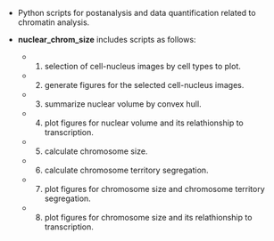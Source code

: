 

- Python scripts for postanalysis and data quantification related to chromatin analysis.


 - **nuclear_chrom_size** includes scripts as follows:

   - 1. selection of cell-nucleus images by cell types to plot.

   - 2. generate figures for the selected cell-nucleus images.

   - 3. summarize nuclear volume by convex hull.

   - 4. plot figures for nuclear volume and its relathionship to transcription.

   - 5. calculate chromosome size.

   - 6. calculate chromosome territory segregation.

   - 7. plot figures for chromosome size and chromosome territory segregation.

   - 8. plot figures for chromosome size and its relathionship to transcription.




